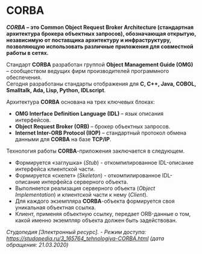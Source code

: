 # CORBA
***CORBA* – это Common Object Request Broker Architecture (стандартная архитектура брокера объектных запросов), обозначающая открытую, независимую от поставщика архитектуру и инфраструктуру, позволяющую использовать различные приложения для совместной работы в сетях.**

Стандарт **CORBA** разработан группой **Object Management Guide (OMG)** – сообществом ведущих фирм производителей программного обеспечения.  
Сегодня разработаны стандарты отображения для **C, C++, Java, COBOL, Smalltalk, Ada, Lisp, Python, IDLscript**.  

Архитектура **CORBA** основана на трех ключевых блоках:

* **OMG Interface Definition Language (IDL)** – язык описания интерфейсов.  
* **Object Request Broker (ORB)** – брокер объектных запросов.  
* **Internet Inter-ORB Protocol (IIOP)** – стандартный протокол обмена данными для **CORBA** на базе **TCP/IP**.

Технология работы **CORBA**-приложения заключается в следующем.

* Формируется «заглушка» (*Stub*) - откомпилированное IDL-описание интерфейса клиентской части.  
* Формируется «скелет» (*Skeleton*) - откомпилированное IDL-описание интерфейса серверного объекта.  
* Выполняется реализация серверного объекта (*Object Implementation*) и клиентской части к нему (*Client*).  
* Для каждого экземпляра **CORBA**-объекта формируется своя уникальная объектная ссылка.  
* Клиент, применяя объектную ссылку, передает ORB-данные о том, какой именно экземпляр объекта должен быть задействован. 

*Студопедия [Электронный ресурс]. - Режим доступа: https://studopedia.ru/3_165764_tehnologiya-CORBA.html (дата обращения: 21.03.2020)*
